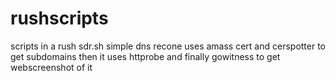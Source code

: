 # rushscripts
scripts in a rush 
sdr.sh simple dns recone uses amass cert and cerspotter to get subdomains then it uses httprobe and finally gowitness to get webscreenshot of it 
